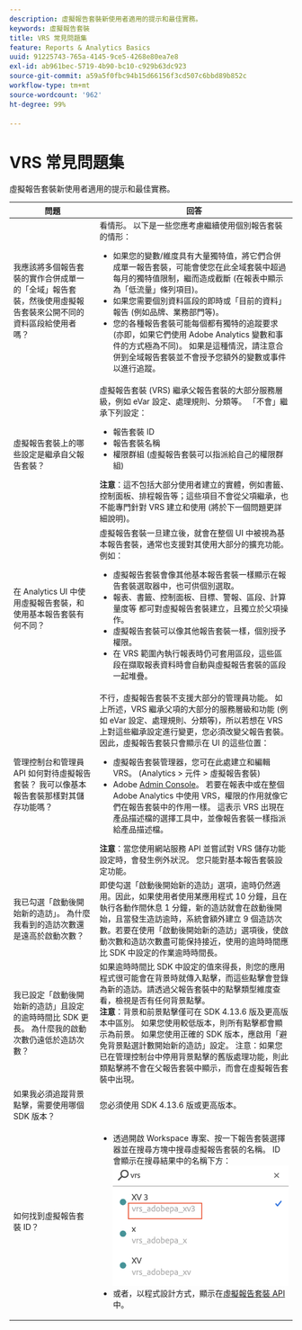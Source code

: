 ```yaml
---
description: 虛擬報告套裝新使用者適用的提示和最佳實務。
keywords: 虛擬報告套裝
title: VRS 常見問題集
feature: Reports & Analytics Basics
uuid: 91225743-765a-4145-9ce5-4268e80ea7e8
exl-id: ab961bec-5719-4b90-bc10-c929b63dc923
source-git-commit: a59a5f0fbc94b15d66156f3cd507c6bbd89b852c
workflow-type: tm+mt
source-wordcount: '962'
ht-degree: 99%

---
```


# VRS 常見問題集

虛擬報告套裝新使用者適用的提示和最佳實務。

| 問題 | 回答 |
| --- | --- |
| 我應該將多個報告套裝的實作合併成單一的「全域」報告套裝，然後使用虛擬報告套裝來公開不同的資料區段給使用者嗎？ | 看情形。 以下是一些您應考慮繼續使用個別報告套裝的情形：<ul><li>如果您的變數/維度具有大量獨特值，將它們合併成單一報告套裝，可能會使您在此全域套裝中超過每月的獨特值限制，繼而造成截斷 (在報表中顯示為「低流量」條列項目)。</li><li>如果您需要個別資料區段的即時或「目前的資料」報告 (例如品牌、業務部門等)。</li><li>您的各種報告套裝可能每個都有獨特的追蹤要求 (亦即，如果它們使用 Adobe Analytics 變數和事件的方式極為不同)。 如果是這種情況，請注意合併到全域報告套裝並不會授予您額外的變數或事件以進行追蹤。</li></ul> |
| 虛擬報告套裝上的哪些設定是繼承自父報告套裝？ | 虛擬報告套裝 (VRS) 繼承父報告套裝的大部分服務層級，例如 eVar 設定、處理規則、分類等。 「不會」繼承下列設定：<ul><li>報告套裝 ID</li><li>報告套裝名稱 </li><li>權限群組 (虛擬報告套裝可以指派給自己的權限群組)</li></ul>**注意**：這不包括大部分使用者建立的實體，例如書籤、控制面板、排程報告等；這些項目不會從父項繼承，也不能專門針對 VRS 建立和使用 (將於下一個問題更詳細說明)。 |
| 在 Analytics UI 中使用虛擬報告套裝，和使用基本報告套裝有何不同？ | 虛擬報告套裝一旦建立後，就會在整個 UI 中被視為基本報告套裝，通常也支援對其使用大部分的擴充功能。例如：<ul><li>虛擬報告套裝會像其他基本報告套裝一樣顯示在報告套裝選取器中，也可供個別選取。</li><li>報表、書籤、控制面板、目標、警報、區段、計算量度等 都可對虛擬報告套裝建立，且獨立於父項操作。</li><li>虛擬報告套裝可以像其他報告套裝一樣，個別授予權限。</li><li>在 VRS 範圍內執行報表時仍可套用區段，這些區段在擷取報表資料時會自動與虛擬報告套裝的區段一起堆疊。</li></ul> |
| 管理控制台和管理員 API 如何對待虛擬報告套裝？ 我可以像基本報告套裝那樣對其儲存功能嗎？ | 不行，虛擬報告套裝不支援大部分的管理員功能。 如上所述，VRS 繼承父項的大部分的服務層級和功能 (例如 eVar 設定、處理規則、分類等)，所以若想在 VRS 上對這些繼承設定進行變更，您必須改變父報告套裝。<br>因此，虛擬報告套裝只會顯示在 UI 的這些位置：<ul><li>虛擬報告套裝管理器，您可在此處建立和編輯 VRS。 (Analytics > 元件 > 虛擬報告套裝)</li><li>Adobe [Admin Console](https://helpx.adobe.com/tw/enterprise/using/admin-console.html)。 若要在報表中或在整個 Adobe Analytics 中使用 VRS，權限的作用就像它們在報告套裝中的作用一樣。 這表示 VRS 出現在產品描述檔的選擇工具中，並像報告套裝一樣指派給產品描述檔。</li></ul>**注意**：當您使用網站服務 API 並嘗試對 VRS 儲存功能設定時，會發生例外狀況。 您只能對基本報告套裝設定功能。 |
| 我已勾選「啟動後開始新的造訪」。 為什麼我看到的造訪次數還是遠高於啟動次數？ | 即使勾選「啟動後開始新的造訪」選項，逾時仍然適用。因此，如果使用者使用某應用程式 10 分鐘，且在執行各動作間休息 1 分鐘，新的造訪就會在啟動後開始，且當發生造訪逾時，系統會額外建立 9 個造訪次數。若要在使用「啟動後開始新的造訪」選項後，使啟動次數和造訪次數盡可能保持接近，使用的逾時時間應比 SDK 中設定的作業逾時時間長。 |
| 我已設定「啟動後開始新的造訪」且設定的逾時時間比 SDK 更長。 為什麼我的啟動次數仍遠低於造訪次數？ | 如果逾時時間比 SDK 中設定的值來得長，則您的應用程式很可能會在背景時就傳入點擊，而這些點擊會登錄為新的造訪。請透過父報告套裝中的點擊類型維度查看，檢視是否有任何背景點擊。<br>**注意**：背景和前景點擊僅可在 SDK 4.13.6 版及更高版本中區別。 如果您使用較低版本，則所有點擊都會顯示為前景。 如果您使用正確的 SDK 版本，應啟用「避免背景點選計數開始新的造訪」設定。    注意：如果您已在管理控制台中停用背景點擊的舊版處理功能，則此類點擊將不會在父報告套裝中顯示，而會在虛擬報告套裝中出現。 |
| 如果我必須追蹤背景點擊，需要使用哪個 SDK 版本？ | 您必須使用 SDK 4.13.6 版或更高版本。 |
| 如何找到虛擬報告套裝 ID？ | <ul><li>透過開啟 Workspace 專案、按一下報告套裝選擇器並在搜尋方塊中搜尋虛擬報告套裝的名稱。 ID 會顯示在搜尋結果中的名稱下方：<br>![VRS ID](assets/vrs-id.png)</li><li> 或者，以程式設計方式，顯示在[虛擬報告套裝 API](https://www.adobe.io/apis/experiencecloud/analytics/docs.html#!AdobeDocs/analytics-2.0-apis/master/vrs.md) 中。</li></ul> |
